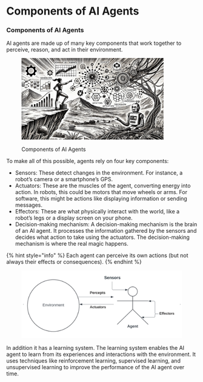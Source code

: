 # Components of AI Agents

### Components of AI Agents

AI agents are made up of many key components that work together to perceive, reason, and act in their environment.

<div align="left"><figure><img src="../../.gitbook/assets/ai-components-of-ai-agents-min.png" alt="" width="375"><figcaption><p>Components of AI Agents</p></figcaption></figure></div>

To make all of this possible, agents rely on four key components:

* Sensors: These detect changes in the environment. For instance, a robot’s camera or a smartphone’s GPS.
* Actuators: These are the muscles of the agent, converting energy into action. In robots, this could be motors that move wheels or arms. For software, this might be actions like displaying information or sending messages.
* Effectors: These are what physically interact with the world, like a robot’s legs or a display screen on your phone.
* Decision-making mechanism: A decision-making mechanism is the brain of an AI agent. It processes the information gathered by the sensors and decides what action to take using the actuators. The decision-making mechanism is where the real magic happens.

{% hint style="info" %}
Each agent can perceive its own actions (but not always their effects or consequences).
{% endhint %}

<div align="left"><figure><img src="../../.gitbook/assets/ai-components-of-agents-min.png" alt="" width="563"><figcaption></figcaption></figure></div>

In addition it has a learning system. The learning system enables the AI agent to learn from its experiences and interactions with the environment. It uses techniques like reinforcement learning, supervised learning, and unsupervised learning to improve the performance of the AI agent over time.
